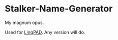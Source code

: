 # Stalker-Name-Generator
My magnum opus.

Used for [LinqPAD](https://www.linqpad.net/Download.aspx). Any version will do.
